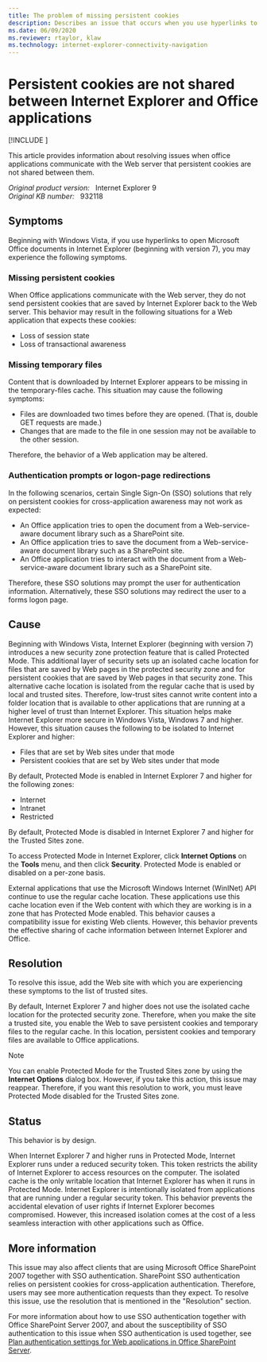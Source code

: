 ```yaml
---
title: The problem of missing persistent cookies
description: Describes an issue that occurs when you use hyperlinks to open Office documents in Internet Explorer beginning with version 7. Resolution is provided.
ms.date: 06/09/2020
ms.reviewer: rtaylor, klaw
ms.technology: internet-explorer-connectivity-navigation
---
```

# Persistent cookies are not shared between Internet Explorer and Office applications

[!INCLUDE [](../../../includes/browsers-important.md)]

This article provides information about resolving issues when office applications communicate with the Web server that persistent cookies are not shared between them.

_Original product version:_ &nbsp; Internet Explorer 9  
_Original KB number:_ &nbsp; 932118

## Symptoms

Beginning with Windows Vista, if you use hyperlinks to open Microsoft Office documents in Internet Explorer (beginning with version 7), you may experience the following symptoms.

### Missing persistent cookies

When Office applications communicate with the Web server, they do not send persistent cookies that are saved by Internet Explorer back to the Web server. This behavior may result in the following situations for a Web application that expects these cookies:

- Loss of session state
- Loss of transactional awareness

### Missing temporary files

Content that is downloaded by Internet Explorer appears to be missing in the temporary-files cache. This situation may cause the following symptoms:

- Files are downloaded two times before they are opened. (That is, double GET requests are made.)
- Changes that are made to the file in one session may not be available to the other session.

Therefore, the behavior of a Web application may be altered.

### Authentication prompts or logon-page redirections

In the following scenarios, certain Single Sign-On (SSO) solutions that rely on persistent cookies for cross-application awareness may not work as expected:

- An Office application tries to open the document from a Web-service-aware document library such as a SharePoint site.
- An Office application tries to save the document from a Web-service-aware document library such as a SharePoint site.
- An Office application tries to interact with the document from a Web-service-aware document library such as a SharePoint site.

Therefore, these SSO solutions may prompt the user for authentication information. Alternatively, these SSO solutions may redirect the user to a forms logon page.

## Cause

Beginning with Windows Vista, Internet Explorer (beginning with version 7) introduces a new security zone protection feature that is called Protected Mode. This additional layer of security sets up an isolated cache location for files that are saved by Web pages in the protected security zone and for persistent cookies that are saved by Web pages in that security zone. This alternative cache location is isolated from the regular cache that is used by local and trusted sites. Therefore, low-trust sites cannot write content into a folder location that is available to other applications that are running at a higher level of trust than Internet Explorer. This situation helps make Internet Explorer more secure in Windows Vista, Windows 7 and higher. However, this situation causes the following to be isolated to Internet Explorer and higher:

- Files that are set by Web sites under that mode
- Persistent cookies that are set by Web sites under that mode

By default, Protected Mode is enabled in Internet Explorer 7 and higher for the following zones:

- Internet
- Intranet
- Restricted

By default, Protected Mode is disabled in Internet Explorer 7 and higher for the Trusted Sites zone.

To access Protected Mode in Internet Explorer, click **Internet Options** on the **Tools** menu, and then click **Security**. Protected Mode is enabled or disabled on a per-zone basis.

External applications that use the Microsoft Windows Internet (WinINet) API continue to use the regular cache location. These applications use this cache location even if the Web content with which they are working is in a zone that has Protected Mode enabled. This behavior causes a compatibility issue for existing Web clients. However, this behavior prevents the effective sharing of cache information between Internet Explorer and Office.

## Resolution

To resolve this issue, add the Web site with which you are experiencing these symptoms to the list of trusted sites.

By default, Internet Explorer 7 and higher does not use the isolated cache location for the protected security zone. Therefore, when you make the site a trusted site, you enable the Web to save persistent cookies and temporary files to the regular cache. In this location, persistent cookies and temporary files are available to Office applications.

> [!NOTE]
> You can enable Protected Mode for the Trusted Sites zone by using the **Internet Options** dialog box. However, if you take this action, this issue may reappear. Therefore, if you want this resolution to work, you must leave Protected Mode disabled for the Trusted Sites zone.

## Status

This behavior is by design.

When Internet Explorer 7 and higher runs in Protected Mode, Internet Explorer runs under a reduced security token. This token restricts the ability of Internet Explorer to access resources on the computer. The isolated cache is the only writable location that Internet Explorer has when it runs in Protected Mode. Internet Explorer is intentionally isolated from applications that are running under a regular security token. This behavior prevents the accidental elevation of user rights if Internet Explorer becomes compromised. However, this increased isolation comes at the cost of a less seamless interaction with other applications such as Office.

## More information

This issue may also affect clients that are using Microsoft Office SharePoint 2007 together with SSO authentication. SharePoint SSO authentication relies on persistent cookies for cross-application authentication. Therefore, users may see more authentication requests than they expect. To resolve this issue, use the resolution that is mentioned in the "Resolution" section.

For more information about how to use SSO authentication together with Office SharePoint Server 2007, and about the susceptibility of SSO authentication to this issue when SSO authentication is used together, see [Plan authentication settings for Web applications in Office SharePoint Server](/previous-versions/office/sharepoint-2007-products-and-technologies/cc263304(v=office.12)).
